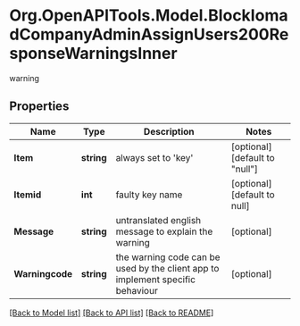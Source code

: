 # Org.OpenAPITools.Model.BlockIomadCompanyAdminAssignUsers200ResponseWarningsInner
warning

## Properties

Name | Type | Description | Notes
------------ | ------------- | ------------- | -------------
**Item** | **string** | always set to &#39;key&#39; | [optional] [default to "null"]
**Itemid** | **int** | faulty key name | [optional] [default to null]
**Message** | **string** | untranslated english message to explain the warning | [optional] 
**Warningcode** | **string** | the warning code can be used by the client app to implement specific behaviour | [optional] 

[[Back to Model list]](../README.md#documentation-for-models) [[Back to API list]](../README.md#documentation-for-api-endpoints) [[Back to README]](../README.md)

